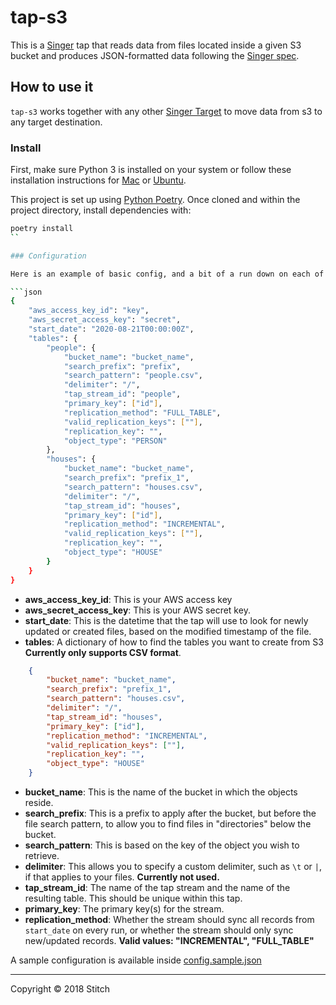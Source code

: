 # tap-s3

This is a [Singer](https://singer.io) tap that reads data from files located inside a given S3 bucket and produces JSON-formatted data following the [Singer spec](https://github.com/singer-io/getting-started/blob/master/SPEC.md).

## How to use it

`tap-s3` works together with any other [Singer Target](https://singer.io) to move data from s3 to any target destination.

### Install

First, make sure Python 3 is installed on your system or follow these
installation instructions for [Mac](http://docs.python-guide.org/en/latest/starting/install3/osx/) or
[Ubuntu](https://www.digitalocean.com/community/tutorials/how-to-install-python-3-and-set-up-a-local-programming-environment-on-ubuntu-16-04).

This project is set up using [Python Poetry](https://python-poetry.org/). Once cloned and within the project directory, install dependencies with:

```bash
poetry install
``

### Configuration

Here is an example of basic config, and a bit of a run down on each of the properties:

```json
{
    "aws_access_key_id": "key",
    "aws_secret_access_key": "secret",
    "start_date": "2020-08-21T00:00:00Z",
    "tables": {
        "people": {
            "bucket_name": "bucket_name",
            "search_prefix": "prefix",
            "search_pattern": "people.csv",
            "delimiter": "/",
            "tap_stream_id": "people",
            "primary_key": ["id"],
            "replication_method": "FULL_TABLE",
            "valid_replication_keys": [""],
            "replication_key": "",
            "object_type": "PERSON"
        },
        "houses": {
            "bucket_name": "bucket_name",
            "search_prefix": "prefix_1",
            "search_pattern": "houses.csv",
            "delimiter": "/",
            "tap_stream_id": "houses",
            "primary_key": ["id"],
            "replication_method": "INCREMENTAL",
            "valid_replication_keys": [""],
            "replication_key": "",
            "object_type": "HOUSE"
        }
    }
}
```

- **aws_access_key_id**: This is your AWS access key
- **aws_secret_access_key**: This is your AWS secret key.
- **start_date**: This is the datetime that the tap will use to look for newly updated or created files, based on the modified timestamp of the file.
- **tables**: A dictionary of how to find the tables you want to create from S3 **Currently only supports CSV format**.

```json
    {
        "bucket_name": "bucket_name",
        "search_prefix": "prefix_1",
        "search_pattern": "houses.csv",
        "delimiter": "/",
        "tap_stream_id": "houses",
        "primary_key": ["id"],
        "replication_method": "INCREMENTAL",
        "valid_replication_keys": [""],
        "replication_key": "",
        "object_type": "HOUSE"
    }
```

- **bucket_name**: This is the name of the bucket in which the objects reside.
- **search_prefix**: This is a prefix to apply after the bucket, but before the file search pattern, to allow you to find files in "directories" below the bucket.
- **search_pattern**: This is based on the key of the object you wish to retrieve.
- **delimiter**: This allows you to specify a custom delimiter, such as `\t` or `|`, if that applies to your files. **Currently not used.**
- **tap_stream_id**: The name of the tap stream and the name of the resulting table. This should be unique within this tap.
- **primary_key**: The primary key(s) for the stream.
- **replication_method**: Whether the stream should sync all records from `start_date` on every run, or whether the stream should only sync new/updated records. **Valid values: "INCREMENTAL", "FULL_TABLE"**

A sample configuration is available inside [config.sample.json](config.sample.json)

---

Copyright &copy; 2018 Stitch
